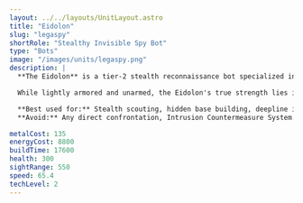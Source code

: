 ```yaml
---
layout: ../../layouts/UnitLayout.astro
title: "Eidolon"
slug: "legaspy"
shortRole: "Stealthy Invisible Spy Bot"
type: "Bots"
image: "/images/units/legaspy.png"
description: |
  **The Eidolon** is a tier-2 stealth reconnaissance bot specialized in cloaked forward expansion and passive intelligence gathering. With radar stealth, high movement speed, and low energy cloaking capabilities, it excels at infiltrating enemy lines unseen and establishing hidden infrastructure.

  While lightly armored and unarmed, the Eidolon's true strength lies in its ability to build while cloaked — perfect for forward radar, mines, or advanced structures behind enemy territory. Its low cost and minimal radar signature make it ideal for scouting and sabotage setups.

  **Best used for:** Stealth scouting, hidden base building, deepline intel  
  **Avoid:** Any direct confrontation, Intrusion Countermeasure System

metalCost: 135
energyCost: 8800
buildTime: 17600
health: 300
sightRange: 550
speed: 65.4
techLevel: 2
---
```

